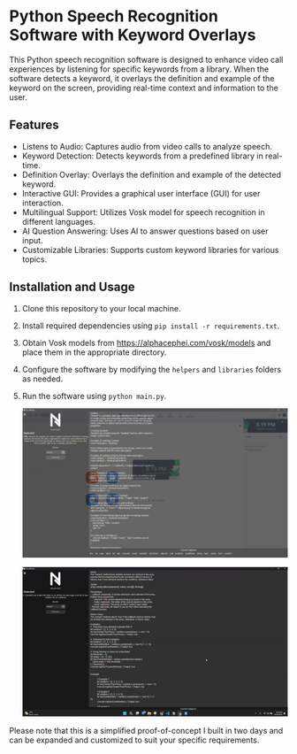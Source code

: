 # Python Speech Recognition Software with Keyword Overlays

This Python speech recognition software is designed to enhance video call experiences by listening for specific keywords from a library. When the software detects a keyword, it overlays the definition and example of the keyword on the screen, providing real-time context and information to the user.

## Features

- Listens to Audio: Captures audio from video calls to analyze speech.
- Keyword Detection: Detects keywords from a predefined library in real-time.
- Definition Overlay: Overlays the definition and example of the detected keyword.
- Interactive GUI: Provides a graphical user interface (GUI) for user interaction.
- Multilingual Support: Utilizes Vosk model for speech recognition in different languages.
- AI Question Answering: Uses AI to answer questions based on user input.
- Customizable Libraries: Supports custom keyword libraries for various topics.

## Installation and Usage

1. Clone this repository to your local machine.
2. Install required dependencies using `pip install -r requirements.txt`.
3. Obtain Vosk models from https://alphacephei.com/vosk/models and place them in the appropriate directory.
4. Configure the software by modifying the `helpers` and `libraries` folders as needed.
5. Run the software using `python main.py`.

   [<img src="https://github.com/Ofrepose/Ofrepose/blob/master/imgs/speech.png">](https://github.com/Ofrepose/Ofrepose/blob/master/imgs/speech.png)
   
   [<img src="https://github.com/Ofrepose/Ofrepose/blob/master/imgs/speechPythonExample.gif">](https://github.com/Ofrepose/Ofrepose/blob/master/imgs/speechPythonExample.gif)

Please note that this is a simplified proof-of-concept I built in two days and can be expanded and customized to suit your specific requirements.
